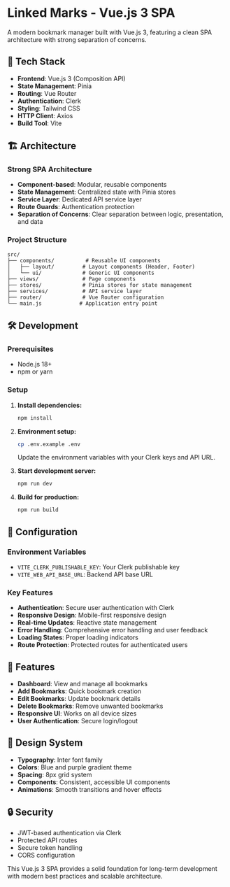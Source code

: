 # Linked Marks - Vue.js 3 SPA

A modern bookmark manager built with Vue.js 3, featuring a clean SPA architecture with strong separation of concerns.

## 🚀 Tech Stack

- **Frontend**: Vue.js 3 (Composition API)
- **State Management**: Pinia
- **Routing**: Vue Router
- **Authentication**: Clerk
- **Styling**: Tailwind CSS
- **HTTP Client**: Axios
- **Build Tool**: Vite

## 🏗️ Architecture

### Strong SPA Architecture
- **Component-based**: Modular, reusable components
- **State Management**: Centralized state with Pinia stores
- **Service Layer**: Dedicated API service layer
- **Route Guards**: Authentication protection
- **Separation of Concerns**: Clear separation between logic, presentation, and data

### Project Structure
```
src/
├── components/          # Reusable UI components
│   ├── layout/         # Layout components (Header, Footer)
│   └── ui/             # Generic UI components
├── views/              # Page components
├── stores/             # Pinia stores for state management
├── services/           # API service layer
├── router/             # Vue Router configuration
└── main.js            # Application entry point
```

## 🛠️ Development

### Prerequisites
- Node.js 18+
- npm or yarn

### Setup
1. **Install dependencies:**
   ```bash
   npm install
   ```

2. **Environment setup:**
   ```bash
   cp .env.example .env
   ```
   Update the environment variables with your Clerk keys and API URL.

3. **Start development server:**
   ```bash
   npm run dev
   ```

4. **Build for production:**
   ```bash
   npm run build
   ```

## 🔧 Configuration

### Environment Variables
- `VITE_CLERK_PUBLISHABLE_KEY`: Your Clerk publishable key
- `VITE_WEB_API_BASE_URL`: Backend API base URL

### Key Features
- **Authentication**: Secure user authentication with Clerk
- **Responsive Design**: Mobile-first responsive design
- **Real-time Updates**: Reactive state management
- **Error Handling**: Comprehensive error handling and user feedback
- **Loading States**: Proper loading indicators
- **Route Protection**: Protected routes for authenticated users

## 📱 Features

- **Dashboard**: View and manage all bookmarks
- **Add Bookmarks**: Quick bookmark creation
- **Edit Bookmarks**: Update bookmark details
- **Delete Bookmarks**: Remove unwanted bookmarks
- **Responsive UI**: Works on all device sizes
- **User Authentication**: Secure login/logout

## 🎨 Design System

- **Typography**: Inter font family
- **Colors**: Blue and purple gradient theme
- **Spacing**: 8px grid system
- **Components**: Consistent, accessible UI components
- **Animations**: Smooth transitions and hover effects

## 🔒 Security

- JWT-based authentication via Clerk
- Protected API routes
- Secure token handling
- CORS configuration

This Vue.js 3 SPA provides a solid foundation for long-term development with modern best practices and scalable architecture.